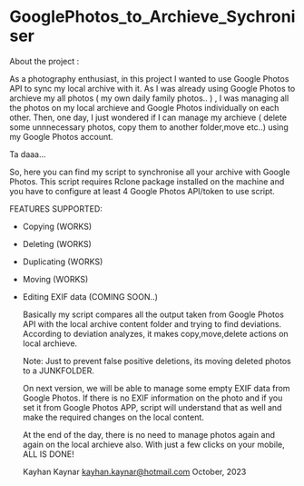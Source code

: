 # GooglePhotos_to_Archieve_Sychroniser

About the project :

As a photography enthusiast, in this project I wanted to use Google Photos API to sync my local archive with it.
As I was already using Google Photos to archieve my all photos ( my own daily family photos.. ) , I was managing all the photos on my local archieve and Google Photos individually on each other.
Then, one day, I just wondered if I can manage my archieve ( delete some unnnecessary photos, copy them to another folder,move etc..) using my Google Photos account.

Ta daaa...

So, here you can find my script to synchronise all your archive with Google Photos.
This script requires Rclone package installed on the machine and you have to configure at least 4 Google Photos API/token to use script.

FEATURES SUPPORTED:

* Copying (WORKS)
* Deleting (WORKS)
* Duplicating (WORKS)
* Moving (WORKS)
* Editing EXIF data (COMING SOON..)

  Basically my script compares all the output taken from Google Photos API with the local archive content folder and trying to find deviations.
  According to deviation analyzes, it makes copy,move,delete actions on local archieve.

  Note: Just to prevent false positive deletions, its moving deleted photos to a JUNKFOLDER.

  On next version, we will be able to manage some empty EXIF data from Google Photos.
  If there is no EXIF information on the photo and if you set it from Google Photos APP, script will understand that as well and make the required changes on the local content.

  At the end of the day, there is no need to manage photos again and again on the local archieve also.
  With just a few clicks on your mobile, ALL IS DONE!

  Kayhan Kaynar
  kayhan.kaynar@hotmail.com
  October, 2023
